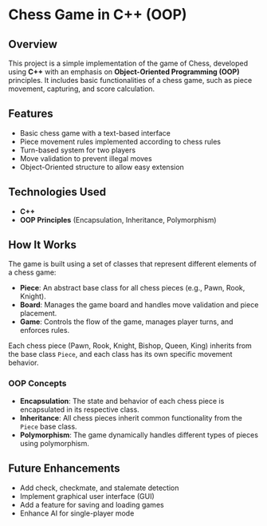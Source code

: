 # Chess Game in C++ (OOP)

## Overview
This project is a simple implementation of the game of Chess, developed using **C++** with an emphasis on **Object-Oriented Programming (OOP)** principles. It includes basic functionalities of a chess game, such as piece movement, capturing, and score calculation.

## Features
- Basic chess game with a text-based interface
- Piece movement rules implemented according to chess rules
- Turn-based system for two players
- Move validation to prevent illegal moves
- Object-Oriented structure to allow easy extension

## Technologies Used
- **C++**
- **OOP Principles** (Encapsulation, Inheritance, Polymorphism)
  
## How It Works
The game is built using a set of classes that represent different elements of a chess game:
- **Piece**: An abstract base class for all chess pieces (e.g., Pawn, Rook, Knight).
- **Board**: Manages the game board and handles move validation and piece placement.
- **Game**: Controls the flow of the game, manages player turns, and enforces rules.

Each chess piece (Pawn, Rook, Knight, Bishop, Queen, King) inherits from the base class `Piece`, and each class has its own specific movement behavior.

### OOP Concepts
- **Encapsulation**: The state and behavior of each chess piece is encapsulated in its respective class.
- **Inheritance**: All chess pieces inherit common functionality from the `Piece` base class.
- **Polymorphism**: The game dynamically handles different types of pieces using polymorphism.


## Future Enhancements
- Add check, checkmate, and stalemate detection
- Implement graphical user interface (GUI)
- Add a feature for saving and loading games
- Enhance AI for single-player mode
